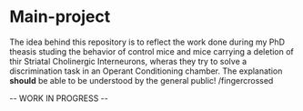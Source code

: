 # Main-project

The idea behind this repository is to reflect the work done during my PhD theasis studing the behavior of control mice and mice carrying a deletion of thir Striatal Cholinergic Interneurons, wheras they try to solve a discrimination task in an Operant Conditioning chamber.
The explanation **should** be able to be understood by the general public! /fingercrossed

-- WORK IN PROGRESS --

